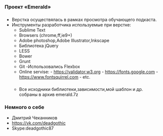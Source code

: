 ### Проект «Emerald» ###

###
* Верстка осуществялась в рамках просмотра обучающего подкаста.
* Инструменты разработчика используемые при верстке:
  - Sublime Text
  - Browsers (chrome,ff,ie9+)
  - Adobe photoshop,Adobe Illustrator,Inkscape
  - Библиотека jQuery
  - LESS
  - Bower
  - Grunt
  - Git
   -Использовались Flexbox
  - Online servise: - https://validator.w3.org
  					- https://fonts.google.com
  					- https://www.fontsquirrel.com
  					- etc.
  ###
  - Все исходники библиотеки,зависимости,мой шаблон и др. собраны в архив emerald.7z					


### Немного о себе ###
* Дмитрий Чеканников
* https://vk.com/deadgothic
* Skype:deadgothic87


